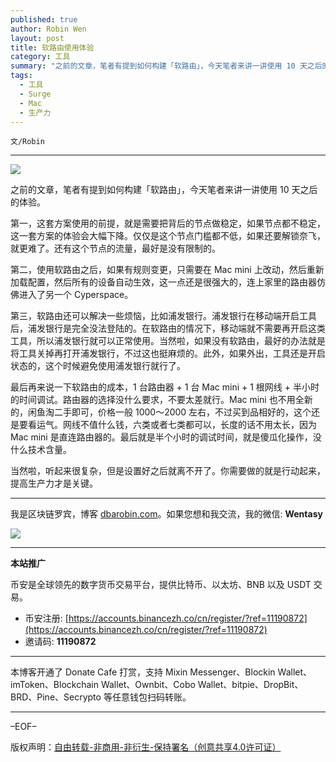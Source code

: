 ```yaml
---
published: true
author: Robin Wen
layout: post
title: 软路由使用体验
category: 工具
summary: "之前的文章，笔者有提到如何构建「软路由」，今天笔者来讲一讲使用 10 天之后的体验。最后再来说一下软路由的成本，1 台路由器 + 1 台 Mac mini + 1 根网线 + 半小时的时间调试。路由器的选择没什么要求，不要太差就行。Mac mini 也不用全新的，闲鱼淘二手即可，价格一般 1000～2000 左右，不过买到品相好的，这个还是要看运气。网线不值什么钱，六类或者七类都可以，长度的话不用太长，因为 Mac mini 是直连路由器的。最后就是半个小时的调试时间，就是傻瓜化操作，没什么技术含量。当然啦，听起来很复杂，但是设置好之后就离不开了。你需要做的就是行动起来，提高生产力才是关键。"
tags:
  - 工具
  - Surge
  - Mac
  - 生产力
---
```


`文/Robin`

***

![](https://cdn.dbarobin.com/gr85dat.png)

之前的文章，笔者有提到如何构建「软路由」，今天笔者来讲一讲使用 10 天之后的体验。

第一，这套方案使用的前提，就是需要把背后的节点做稳定，如果节点都不稳定，这一套方案的体验会大幅下降。仅仅是这个节点门槛都不低，如果还要解锁奈飞，就更难了。还有这个节点的流量，最好是没有限制的。

第二，使用软路由之后，如果有规则变更，只需要在 Mac mini 上改动，然后重新加载配置，然后所有的设备自动生效，这一点还是很强大的，连上家里的路由器仿佛进入了另一个 Cyperspace。

第三，软路由还可以解决一些烦恼，比如浦发银行。浦发银行在移动端开启工具后，浦发银行是完全没法登陆的。在软路由的情况下，移动端就不需要再开启这类工具，所以浦发银行就可以正常使用。当然啦，如果没有软路由，最好的办法就是将工具关掉再打开浦发银行，不过这也挺麻烦的。此外，如果外出，工具还是开启状态的，这个时候避免使用浦发银行就行了。

最后再来说一下软路由的成本，1 台路由器 + 1 台 Mac mini + 1 根网线 + 半小时的时间调试。路由器的选择没什么要求，不要太差就行。Mac mini 也不用全新的，闲鱼淘二手即可，价格一般 1000～2000 左右，不过买到品相好的，这个还是要看运气。网线不值什么钱，六类或者七类都可以，长度的话不用太长，因为 Mac mini 是直连路由器的。最后就是半个小时的调试时间，就是傻瓜化操作，没什么技术含量。

当然啦，听起来很复杂，但是设置好之后就离不开了。你需要做的就是行动起来，提高生产力才是关键。

***

我是区块链罗宾，博客 [dbarobin.com](https://dbarobin.com/)。如果您想和我交流，我的微信: **Wentasy**

![](https://cdn.dbarobin.com/v4yywe2.png)

***

**本站推广**

币安是全球领先的数字货币交易平台，提供比特币、以太坊、BNB 以及 USDT 交易。

* 币安注册: [https://accounts.binancezh.co/cn/register/?ref=11190872](https://accounts.binancezh.co/cn/register/?ref=11190872)
* 邀请码: **11190872**

***

本博客开通了 Donate Cafe 打赏，支持 Mixin Messenger、Blockin Wallet、imToken、Blockchain Wallet、Ownbit、Cobo Wallet、bitpie、DropBit、BRD、Pine、Secrypto 等任意钱包扫码转账。

<center>
    <div class="--donate-button"
         data-button-id="f8b9df0d-af9a-460d-8258-d3f435445075"
    ></div>
</center>

***

–EOF–

版权声明：[自由转载-非商用-非衍生-保持署名（创意共享4.0许可证）](http://creativecommons.org/licenses/by-nc-nd/4.0/deed.zh)